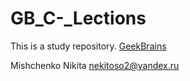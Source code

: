 # GB_C-_Lections
This is a study repository.
[GeekBrains](https://gb.ru)

Mishchenko Nikita
nekitoso2@yandex.ru